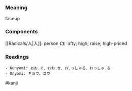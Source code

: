 ### Meaning

faceup

### Components

[[Radicals/人|人]]: person 卬: lofty; high; raise; high-priced

### Readings

```
- Kunyomi: あお.ぐ、おお.せ、お.っしゃる、おっしゃ.る
- Onyomi: ギョウ、コウ
```

#kanji